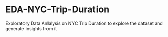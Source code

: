 # EDA-NYC-Trip-Duration
Exploratory Data Anlalysis on NYC Trip Duration to explore the dataset and generate insights from it
